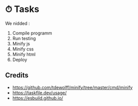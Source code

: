 # ⏱ Tasks
We nidded :
1. Compile programm
2. Run testing 
3. Minify js
4. Minify css
5. Minify html
6. Deploy 

## Credits
* https://github.com/tdewolff/minify/tree/master/cmd/minify 
* https://taskfile.dev/usage/
* https://esbuild.github.io/
